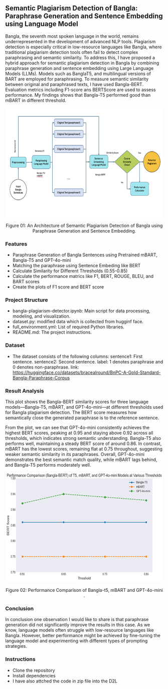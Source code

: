 ## Semantic Plagiarism Detection of Bangla: Paraphrase Generation and Sentence Embedding using Language Model
Bangla, the seventh most spoken language in the world, remains underrepresented in the development of advanced NLP tools. Plagiarism detection is especially critical in low-resource languages like Bangla, where traditional plagiarism detection tools often fail to detect complex paraphrasing and semantic similarity. To address this, I have proposed a hybrid approach for semantic plagiarism detection in Bangla by combining paraphrase generation and sentence embedding using Large Language Models (LLMs). Models such as BanglaT5, and multilingual versions of BART are employed for paraphrasing. To measure semantic similarity between original and paraphrased texts, I have used Bangla-BERT. Evaluation metrics including F1-score ans BERTScore are used to assess performance. My findings shows that Bangla-T5 performed good than mBART in different threshold.

<p align="center">
  <img src="/img.png" alt="Archi" width="700" height="350"/>
</p>
<p align="center">
  Figure 01: An Architecture of Semantic Plagiarism Detection of Bangla using Paraphrase Generation and Sentence Embedding.
</p>

### Features
-   Paraphrase Generation of Bangla Sentences using Pretrained mBART, Bangla-T5 and GPT-4o-mini
-   Matching the paraphrase using Sentence Embeding like BERT
-   Calculate Similarity for Different Thresholds (0.55-0.85)
-   Calculate the performance matrics like F1, BERT, ROUGE, BLEU, and BART scores
-   Create the plots of F1 score and BERT score 

### Project Structure
-   bangla-plagiarism-detector.ipynb: Main script for data processing, modeling, and visualization.
-   dataset.py: modified data which is collected from hugginf face.
-   full_environment.yml: List of required Python libraries.
-   README.md: The project instructions.

### Dataset
-   The dataset consists of the following columns:
    sentence1: First sentence.
    sentence2: Second sentence.
    label: 1 denotes paraphrase and 0 denotes non-paraphrase.
    link: https://huggingface.co/datasets/bracealround/BnPC-A-Gold-Standard-Bangla-Paraphrase-Corpus 

### Result Analysis
This plot shows the Bangla-BERT similarity scores for three language models—Bangla-T5, mBART, and GPT-4o-mini—at different thresholds used for Bangla plagiarism detection. The BERT score measures how semantically close the generated paraphrase is to the reference sentence.

From the plot, we can see that GPT-4o-mini consistently achieves the highest BERT scores, peaking at 0.95 and staying above 0.92 across all thresholds, which indicates strong semantic understanding. Bangla-T5 also performs well, maintaining a steady BERT score of around 0.86. In contrast, mBART has the lowest scores, remaining flat at 0.75 throughout, suggesting weaker semantic similarity in its paraphrases. Overall, GPT-4o-mini demonstrates the best semantic match quality, while mBART lags behind, and Bangla-T5 performs moderately well.

<p align="center">
  <img src="/output.png" alt="result" width="700" height="350"/>
</p>
<p align="center">
  Figure 02: Performance Comparison of Bangla-t5, mBART and GPT-4o-mini .
</p>

### Conclusion
In conclusion one observation I would like to share is that paraphrase generation did not significantly improve the results in this case. As we know, language models often struggle with low-resource languages like Bangla. However, better performance might be achieved by fine-tuning the language model and experimenting with different types of prompting strategies.

### Instructions
-  Clone the repository
-  Install dependencies
-  I have also attched the code in zip file into the D2L
